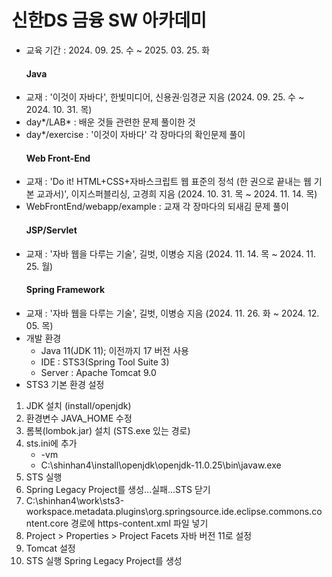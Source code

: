 # 신한DS 금융 SW 아카데미
- 교육 기간 : 2024. 09. 25. 수 ~ 2025. 03. 25. 화
  #### Java
- 교재 : '이것이 자바다', 한빛미디어, 신용권·임경균 지음 (2024. 09. 25. 수 ~ 2024. 10. 31. 목)
- day*/LAB* : 배운 것들 관련한 문제 풀이한 것
- day*/exercise : '이것이 자바다' 각 장마다의 확인문제 풀이
  #### Web Front-End
- 교재 : 'Do it! HTML+CSS+자바스크립트 웹 표준의 정석 (한 권으로 끝내는 웹 기본 교과서)', 이지스퍼블리싱, 고경희 지음 (2024. 10. 31. 목 ~ 2024. 11. 14. 목)
- WebFrontEnd/webapp/example : 교재 각 장마다의 되새김 문제 풀이
  #### JSP/Servlet
- 교재 : '자바 웹을 다루는 기술', 길벗, 이병승 지음 (2024. 11. 14. 목 ~ 2024. 11. 25. 월)
  #### Spring Framework
- 교재 : '자바 웹을 다루는 기술', 길벗, 이병승 지음 (2024. 11. 26. 화 ~ 2024. 12. 05. 목)
- 개발 환경
  - Java 11(JDK 11); 이전까지 17 버전 사용
  - IDE : STS3(Spring Tool Suite 3)
  - Server : Apache Tomcat 9.0
- STS3 기본 환경 설정
1. JDK 설치 (install/openjdk)
2. 환경변수 JAVA_HOME 수정
3. 롬복(lombok.jar) 설치 (STS.exe 있는 경로)
4. sts.ini에 추가
    - -vm
    - C:\shinhan4\install\openjdk\openjdk-11.0.25\bin\javaw.exe
7. STS 실행
8. Spring Legacy Project를 생성...실패...STS 닫기
9. C:\shinhan4\work\sts3-workspace\.metadata\.plugins\org.springsource.ide.eclipse.commons.content.core 경로에 https-content.xml 파일 넣기
10. Project > Properties > Project Facets 자바 버전 11로 설정
11. Tomcat 설정
12. STS 실행 Spring Legacy Project를 생성
